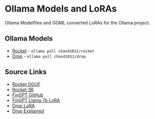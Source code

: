 # Ollama Models and LoRAs

Ollama Modelfiles and GGML converted LoRAs for the Ollama project.

## Ollama Models

* [Rocket](https://ollama.com/chand1012/rocket) - `ollama pull chand1012/rocket`
* [Drop](https://ollama.com/chand1012/drop) - `ollama pull chand1012/drop`

## Source Links

* [Rocket GGUF](https://huggingface.co/TheBloke/rocket-3B-GGUF)
* [Rocket 3B](https://huggingface.co/pansophic/rocket-3B)
* [FinGPT GitHub](https://github.com/AI4Finance-Foundation/FinGPT)
* [FinGPT Llama 7b LoRA](https://huggingface.co/FinGPT/fingpt-mt_llama2-7b_lora)
* [Drop LoRA](https://huggingface.co/predibase/drop)
* [Drop Explained](https://huggingface.co/predibase/drop_explained)
